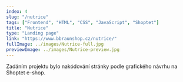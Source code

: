 ```yaml
---
index: 4
slug: "/nutrice"
tags: ["Frontend", "HTML", "CSS", "JavaScript", "Shoptet"]
title: "Nutrice"
type: "Landing page"
link: "https://www.bbraunshop.cz/nutrice/"
fullImage: ../images/Nutrice-full.jpg
previewImage: ../images/Nutrice-preview.jpg
---
```


Zadáním projektu bylo nakódování stránky podle grafického návrhu na Shoptet e-shop.